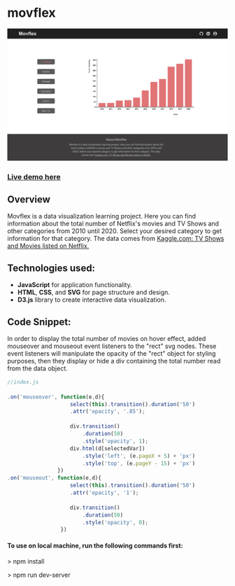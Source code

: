 
# movflex



<img src="https://github.com/Sediqa-Fahimi/movflex/blob/main/feature-image.png" alt="Home page" />



### [Live demo here](https://sediqa-fahimi.github.io/movflex/)



## Overview

Movflex is a data visualization learning project. Here you can find information about the total number of Netflix's movies and TV Shows and other categories from 2010 until 2020. Select your desired category to get information for that category. The data comes from [Kaggle.com: TV Shows and Movies listed on Netflix.](https://www.kaggle.com/shivamb/netflix-shows)



## Technologies used:

* **JavaScript** for application functionality.
* **HTML**, **CSS**, and **SVG** for page structure and design.
* **D3.js** library to create interactive data visualization.



## Code Snippet:

In order to display the total number of movies on hover effect, added mouseover and mouseout event listeners to the "rect" svg nodes. These event listeners will manipulate the opacity of the "rect" object for styling purposes, then they display or hide a div containing the total number read from the data object.


```javascript
//index.js

.on('mouseover', function(e,d){
                    select(this).transition().duration('50')
                    .attr('opacity', '.85');

                    div.transition()
                        .duration(50)
                        .style('opacity', 1);
                    div.html(d[selectedVar])
                        .style('left', (e.pageX + 5) + 'px')
                        .style('top', (e.pageY - 15) + 'px')
                })
.on('mouseout', function(e,d){
                    select(this).transition().duration('50')
                    .attr('opacity', '1');

                    div.transition()
                        .duration(50)
                        .style('opacity', 0);
                 })
```



#### To use on local machine, run the following commands first:

\> npm install

\> npm run dev-server




                

